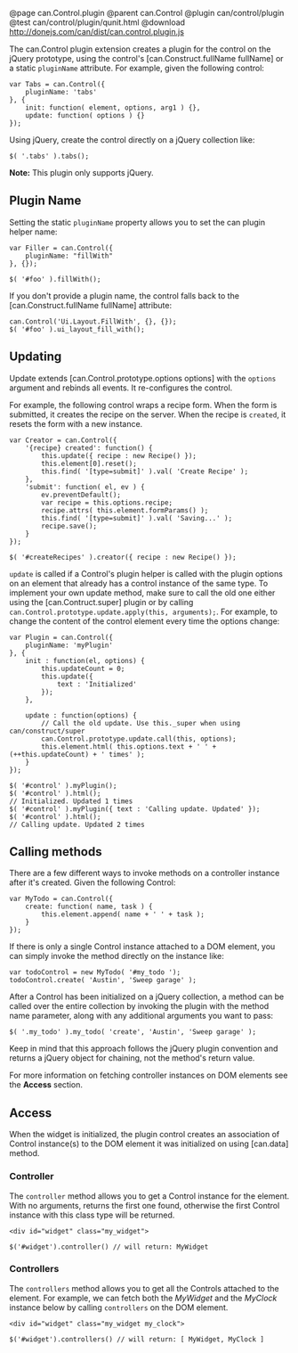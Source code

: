 @page can.Control.plugin 
@parent can.Control
@plugin can/control/plugin
@test can/control/plugin/qunit.html
@download http://donejs.com/can/dist/can.control.plugin.js

The can.Control plugin extension creates a plugin for the control on the 
jQuery prototype, using the control's [can.Construct.fullName fullName] or
a static `pluginName` attribute. For example, given the following control:

	var Tabs = can.Control({
		pluginName: 'tabs'
	}, {
		init: function( element, options, arg1 ) {},
		update: function( options ) {}
	});

Using jQuery, create the control directly on a jQuery collection like:

    $( '.tabs' ).tabs();

__Note:__ This plugin only supports jQuery.

## Plugin Name

Setting the static `pluginName` property allows you to set the can plugin helper name:

	var Filler = can.Control({
		pluginName: "fillWith"
	}, {});

	$( '#foo' ).fillWith();

If you don't provide a plugin name, the control falls back to the
[can.Construct.fullName fullName] attribute:

	can.Control('Ui.Layout.FillWith', {}, {});
	$( '#foo' ).ui_layout_fill_with();

## Updating

Update extends [can.Control.prototype.options options] 
with the `options` argument and rebinds all events.  It 
re-configures the control.

For example, the following control wraps a recipe form. When the form
is submitted, it creates the recipe on the server.  When the recipe
is `created`, it resets the form with a new instance.

	var Creator = can.Control({
		'{recipe} created': function() {
			this.update({ recipe : new Recipe() });
			this.element[0].reset();
			this.find( '[type=submit]' ).val( 'Create Recipe' );
		},
		'submit': function( el, ev ) {
			ev.preventDefault();
			var recipe = this.options.recipe;
			recipe.attrs( this.element.formParams() );
			this.find( '[type=submit]' ).val( 'Saving...' );
			recipe.save();
		}
	});
	
	$( '#createRecipes' ).creator({ recipe : new Recipe() });
	
`update` is called if a Control's plugin helper is called with the plugin options on an element
that already has a control instance of the same type. To implement your
own update method, make sure to call the old one either using the [can.Contruct.super] plugin or
by calling `can.Control.prototype.update.apply(this, arguments);`.
For example, to change the content of the control element every time the options change:

	var Plugin = can.Control({
		pluginName: 'myPlugin'
	}, {
		init : function(el, options) {
			this.updateCount = 0;
			this.update({
				text : 'Initialized'
			});
		},

		update : function(options) {
			// Call the old update. Use this._super when using can/construct/super
			can.Control.prototype.update.call(this, options);
			this.element.html( this.options.text + ' ' + (++this.updateCount) + ' times' );
		}
	});

	$( '#control' ).myPlugin();
	$( '#control' ).html();
	// Initialized. Updated 1 times
	$( '#control' ).myPlugin({ text : 'Calling update. Updated' });
	$( '#control' ).html();
	// Calling update. Updated 2 times

## Calling methods

There are a few different ways to invoke methods on a controller instance after
it's created. Given the following Control:

	var MyTodo = can.Control({
		create: function( name, task ) {
			this.element.append( name + ' ' + task );
		}
	});

If there is only a single Control instance attached to a DOM element, you can
simply invoke the method directly on the instance like:

	var todoControl = new MyTodo( '#my_todo ');
	todoControl.create( 'Austin', 'Sweep garage' );

After a Control has been initialized on a jQuery collection, a method can be
called over the entire collection by invoking the plugin with the method
name parameter, along with any additional arguments you want to pass:

	$( '.my_todo' ).my_todo( 'create', 'Austin', 'Sweep garage' );

Keep in mind that this approach follows the jQuery plugin convention and returns
a jQuery object for chaining, not the method's return value.

For more information on fetching controller instances on DOM elements see 
the __Access__ section.

## Access

When the widget is initialized, the plugin control creates an association 
of Control instance(s) to the DOM element it was initialized on using 
[can.data] method.

### Controller

The `controller` method allows you to get a Control instance for the element.  
With no arguments, returns the first one found, otherwise the first Control
instance with this class type will be returned.

	<div id="widget" class="my_widget">

	$('#widget').controller() // will return: MyWidget

### Controllers

The `controllers` method allows you to get all the Controls attached to the element.
For example, we can fetch both the _MyWidget_ and the _MyClock_ instance 
below by calling `controllers` on the DOM element.

	<div id="widget" class="my_widget my_clock">
	
	$('#widget').controllers() // will return: [ MyWidget, MyClock ]
